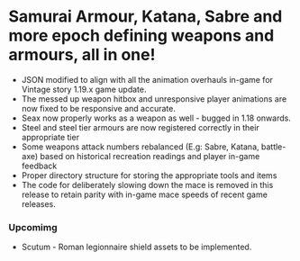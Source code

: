 <h1>Samurai Armour, Katana, Sabre and more epoch defining weapons and armours, all in one! </h1>

* JSON modified to align with all the animation overhauls in-game for Vintage story 1.19.x game update. 
* The messed up weapon hitbox and unresponsive player animations are now fixed to be responsive and accurate. 
* Seax now properly works as a weapon as well - bugged in 1.18 onwards.
* Steel and steel tier armours are now registered correctly in their appropriate tier
* Some weapons attack numbers rebalanced (E.g: Sabre, Katana, battle-axe) based on historical recreation readings and player in-game feedback
* Proper directory structure for storing the appropriate tools and items 
* The code for deliberately slowing down the mace is removed in this release to retain parity with in-game mace speeds of recent game releases.

<h3> Upcomimg </h3>

* Scutum - Roman legionnaire shield assets to be implemented. 
